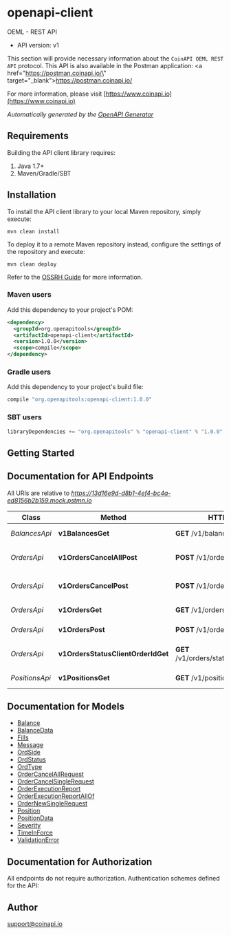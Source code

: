 # openapi-client

OEML - REST API
- API version: v1

This section will provide necessary information about the `CoinAPI OEML REST API` protocol.
This API is also available in the Postman application: <a href=\"https://postman.coinapi.io/\" target=\"_blank\">https://postman.coinapi.io/</a>      


  For more information, please visit [https://www.coinapi.io](https://www.coinapi.io)

*Automatically generated by the [OpenAPI Generator](https://openapi-generator.tech)*

## Requirements

Building the API client library requires:
1. Java 1.7+
2. Maven/Gradle/SBT

## Installation

To install the API client library to your local Maven repository, simply execute:

```shell
mvn clean install
```

To deploy it to a remote Maven repository instead, configure the settings of the repository and execute:

```shell
mvn clean deploy
```

Refer to the [OSSRH Guide](http://central.sonatype.org/pages/ossrh-guide.html) for more information.

### Maven users

Add this dependency to your project's POM:

```xml
<dependency>
  <groupId>org.openapitools</groupId>
  <artifactId>openapi-client</artifactId>
  <version>1.0.0</version>
  <scope>compile</scope>
</dependency>
```

### Gradle users

Add this dependency to your project's build file:

```groovy
compile "org.openapitools:openapi-client:1.0.0"
```

### SBT users

```scala
libraryDependencies += "org.openapitools" % "openapi-client" % "1.0.0"
```

## Getting Started

## Documentation for API Endpoints

All URIs are relative to *https://13d16e9d-d8b1-4ef4-bc4a-ed8156b2b159.mock.pstmn.io*

Class | Method | HTTP request | Description
------------ | ------------- | ------------- | -------------
*BalancesApi* | **v1BalancesGet** | **GET** /v1/balances | Get balances
*OrdersApi* | **v1OrdersCancelAllPost** | **POST** /v1/orders/cancel/all | Cancel all orders request
*OrdersApi* | **v1OrdersCancelPost** | **POST** /v1/orders/cancel | Cancel order request
*OrdersApi* | **v1OrdersGet** | **GET** /v1/orders | Get open orders
*OrdersApi* | **v1OrdersPost** | **POST** /v1/orders | Send new order
*OrdersApi* | **v1OrdersStatusClientOrderIdGet** | **GET** /v1/orders/status/{client_order_id} | Get order execution report
*PositionsApi* | **v1PositionsGet** | **GET** /v1/positions | Get open positions


## Documentation for Models

 - [Balance](Balance.md)
 - [BalanceData](BalanceData.md)
 - [Fills](Fills.md)
 - [Message](Message.md)
 - [OrdSide](OrdSide.md)
 - [OrdStatus](OrdStatus.md)
 - [OrdType](OrdType.md)
 - [OrderCancelAllRequest](OrderCancelAllRequest.md)
 - [OrderCancelSingleRequest](OrderCancelSingleRequest.md)
 - [OrderExecutionReport](OrderExecutionReport.md)
 - [OrderExecutionReportAllOf](OrderExecutionReportAllOf.md)
 - [OrderNewSingleRequest](OrderNewSingleRequest.md)
 - [Position](Position.md)
 - [PositionData](PositionData.md)
 - [Severity](Severity.md)
 - [TimeInForce](TimeInForce.md)
 - [ValidationError](ValidationError.md)


## Documentation for Authorization

All endpoints do not require authorization.
Authentication schemes defined for the API:

## Author

support@coinapi.io

